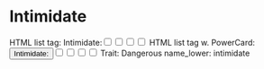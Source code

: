 # Intimidate

HTML list tag: <tr><td>Intimidate:</td><td><input type="checkbox" name="attr_intimidate" value="1"><span class="checkmark"></span></td><td><input type="checkbox" name="attr_intimidate" value="2"><span class="checkmark"></span></td><td><input type="checkbox" name="attr_intimidate" value="3"><span class="checkmark"></span></td><td><input type="checkbox" name="attr_intimidate" value="4"><span class="checkmark"></span></td></tr>
HTML list tag w. PowerCard: <tr><td><button class="txt-btn" type="roll" value="!power {{
--name|@{name} - Intimidate
--Result Set| [[ [$skill|XPND] @{BAMF|challenge}d@{intimidate}>4]]
--Hits|[^skill.ss]
--1s|[^skill.ones]
--format|skillcheck
}}">Intimidate:</button></td><td><input type="checkbox" name="attr_intimidate" value="6"><span class="checkmark"></span></td><td><input type="checkbox" name="attr_intimidate" value="8"><span class="checkmark"></span></td><td><input type="checkbox" name="attr_intimidate" value="10"><span class="checkmark"></span></td><td><input type="checkbox" name="attr_intimidate" value="12"><span class="checkmark"></span></td></tr>
Trait: Dangerous
name_lower: intimidate